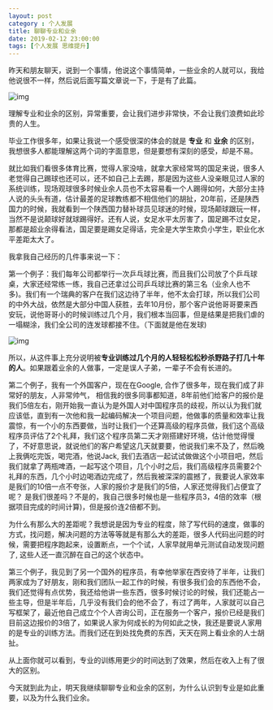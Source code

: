 ```yaml
---
layout: post
category : 个人发展
title: 聊聊专业和业余
date: 2019-02-12 23:00:00
tags: [个人发展 思维提升]
---
```



昨天和朋友聊天，说到一个事情，他说这个事情简单，一些业余的人就可以，我给他说很不一样，然后说后面写篇文章说一下，于是有了此篇。

![img](https://cdn.jsdelivr.net/gh/wangdeshui/blogpics@master/weixinliuguoliang.png)

理解专业和业余的区别，异常重要，会让我们进步非常快，不会让我们浪费如此珍贵的人生。



毕业工作很多年，如果让我说一个感受很深的体会的就是 **专业** 和 **业余** 的区别，我想很多人都能理解这两个词的字面意思，但是要想有深刻的感受，却是不易。



就比如我们看很多体育比赛，觉得人家没啥，就拿大家经常骂的国足来说，很多人老觉得自己踢球也还可以，还不如自己上去踢，那是因为这些人没亲眼见过人家的系统训练，现场观球很多时候业余人员也不太容易看一个人踢得如何，大部分主持人说的头头有道，估计最差的足球教练都不相信他们的胡扯，20年前，还是陕西国力的时候，我就看到一个陕西国力替补球员见球迷的时候，现场颠球跟玩一样，当然不是说颠球好就球踢得好。还有人说，女足水平太厉害了，国足踢不过女足，那都是超业余得看法，国足要是踢女足得话，完全是大学生欺负小学生，职业化水平差距太大了。



我拿我自己经历的几件事来说一下：



第一个例子：我们每年公司都举行一次乒乓球比赛，而且我们公司放了个乒乓球桌，大家还经常练一练，我自己还拿过公司乒乓球比赛的第三名（业余人也不多)。我们有一个瑞典的客户在我们这边待了半年，他不太会打球，所以我们公司的中外大战，依然是大部分中国人获胜，去年10月份，那个客户说他哥哥要来西安玩，说他哥哥小的时候训练过几个月，我们根本当回事，但是结果是把我们虐的一塌糊涂，我们全公司的连发球都接不住。（下面就是他在发球)



![img](https://cdn.jsdelivr.net/gh/wangdeshui/blogpics@master/weixinpingpangprofessional.png)

所以，从这件事上充分说明被**专业训练过几个月的人轻轻松松秒杀野路子打几十年的人**。如果跟着业余的人做事，一定是误人子弟，一辈子不会有长进的。



第二个例子，我有一个外国客户，现在在Google, 合作了很多年，现在我们成了非常好的朋友，人非常帅气， 相信我的很多同事都知道，8年前他们给客户的报价是我们5倍左右，刚开始我一直认为是外国人对中国程序员的歧视，所以认为我们就应该低，直到有一次他和我一起编码解决一个项目问题，他做事的质量和效率让我震惊，有一个小的东西要做，当时让我们一个还算高级的程序员做，我们这个高级程序员评估了2个礼拜，我们这个程序员第二天才刚搭建好环境，估计他觉得慢了，不好意思说，就说他们的客户希望这几天就要要，他说我们来不及了，然后晚上我俩吃完饭，喝完酒，他说Jack, 我们去酒店一起试试做做这个小项目吧，然后我们就拿了两瓶啤酒，一起写这个项目，几个小时之后，我们高级程序员需要2个礼拜的东西，几个小时边喝酒边完成了，然后我被深深的震撼了，我要说人家效率是我们的10倍一点不夸张，人家的报价才是我们的5倍，人家还觉得我们占便宜了呢？ 是我们很差吗？不是的，我自己很多时候也是一些程序员3，4倍的效率（根据项目完成的时间计算)，但是报价连2倍都不到。



为什么有那么大的差距呢？我想说是因为专业的程度，除了写代码的速度，做事的方式，找问题，解决问题的方法等等就是有那么大的差距，很多人代码出问题的时候，需要把程序跑起来，设置断点，一个个试，人家早就用单元测试自动发现问题了, 这些人还一直沉醉在自己的这个状态中。



第三个例子，我见到了另一个国外的程序员，有幸他举家在西安待了半年，让我们两家成为了好朋友，刚和我们团队一起工作的时候，有很多我们会的东西他不会，我们还觉得有点优势，我还给他讲一些东西，很多时候讨论的时候，我们还能占一些主导，但是半年后，几乎没有我们会的他不会了，有过了两年，人家就可以自己写框架了，最近他自己成立个个人咨询公司，正在服务一个客户，报价已经是我们目前这边报价的3倍了，如果说人家为何成长的为何如此之快，我还是要说人家用的是专业的训练方法。而我们还在到处找免费的东西，天天在网上看业余的人士胡扯。



从上面你就可以看到，专业的训练用更少的时间达到了效果，然后在收入上有了很大的区别。



今天就到此为止，明天我继续聊聊专业和业余的区别，为什么认识到专业是如此重要，以及为什么我们业余。